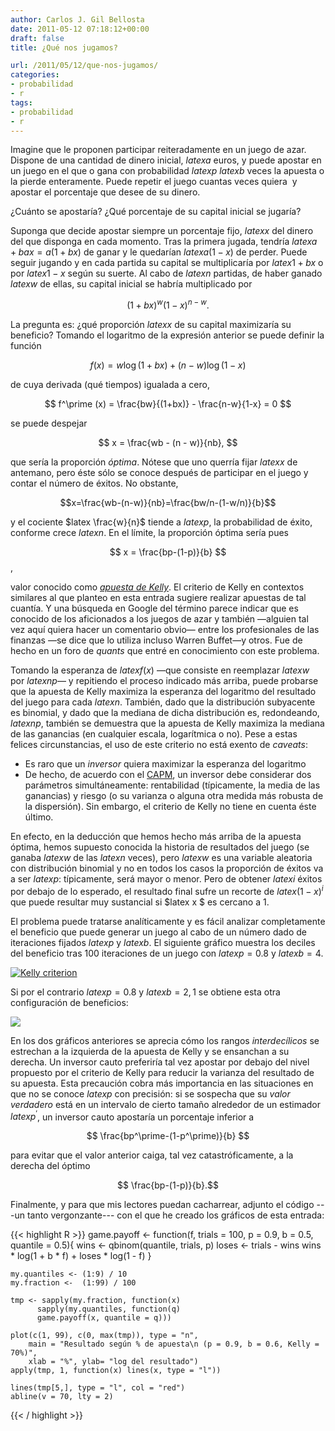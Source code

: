 ```yaml
---
author: Carlos J. Gil Bellosta
date: 2011-05-12 07:18:12+00:00
draft: false
title: ¿Qué nos jugamos?

url: /2011/05/12/que-nos-jugamos/
categories:
- probabilidad
- r
tags:
- probabilidad
- r
---
```


Imagine que le proponen participar reiteradamente en un juego de azar. Dispone de una cantidad de dinero inicial, $latex a$ euros, y puede apostar en un juego en el que o gana con probabilidad $latex p$ $latex b$ veces la apuesta o la pierde enteramente. Puede repetir el juego cuantas veces quiera  y apostar el porcentaje que desee de su dinero.

¿Cuánto se apostaría? ¿Qué porcentaje de su capital inicial se jugaría?

Suponga que decide apostar siempre un porcentaje fijo, $latex x$ del dinero del que disponga en cada momento. Tras la primera jugada, tendría $latex a + b a x = a(1+bx)$ de ganar y le quedarían $latex a (1-x)$ de perder. Puede seguir jugando y en cada partida su capital se multiplicaría por $latex 1+bx$ o por $latex 1-x$ según su suerte. Al cabo de $latex n$ partidas, de haber ganado $latex w$ de ellas, su capital inicial se habría multiplicado por


$$ (1+bx)^w (1-x)^{n-w}. $$


La pregunta es: ¿qué proporción $latex x$ de su capital maximizaría su beneficio? Tomando el logaritmo de la expresión anterior se puede definir la función


$$ f(x) = w \log(1+bx) + (n-w) \log (1-x) $$


de cuya derivada (qué tiempos) igualada a cero,


$$ f^\prime (x) = \frac{bw}{(1+bx)} - \frac{n-w}{1-x} = 0 $$


se puede despejar


$$ x = \frac{wb - (n - w)}{nb}, $$


que sería la proporción _óptima_. Nótese que uno querría fijar $latex x$ de antemano, pero éste sólo se conoce después de participar en el juego y contar el número de éxitos. No obstante,


$$x=\frac{wb-(n-w)}{nb}=\frac{bw/n-(1-w/n)}{b}$$


y el cociente $latex \frac{w}{n}$ tiende a $latex p$, la probabilidad de éxito, conforme crece $latex n$. En el límite, la proporción óptima sería pues


$$ x = \frac{bp-(1-p)}{b} $$,


valor conocido como _[apuesta de Kelly](http://en.wikipedia.org/wiki/Kelly_criterion)_. El criterio de Kelly en contextos similares al que planteo en esta entrada sugiere realizar apuestas de tal cuantía. Y una búsqueda en Google del término parece indicar que es conocido de los aficionados a los juegos de azar y también —alguien tal vez aquí quiera hacer un comentario obvio— entre los profesionales de las finanzas —se dice que lo utiliza incluso Warren Buffet—y otros. Fue de hecho en un foro de _quants_ que entré en conocimiento con este problema.

Tomando la esperanza de $latex f(x)$ —que consiste en reemplazar $latex w$ por $latex np$— y repitiendo el proceso indicado más arriba, puede probarse que la apuesta de Kelly maximiza la esperanza del logaritmo del resultado del juego para cada $latex n$. También, dado que la distribución subyacente es binomial, y dado que la mediana de dicha distribución es, redondeando, $latex np$, también se demuestra que la apuesta de Kelly maximiza la mediana de las ganancias (en cualquier escala, logarítmica o no). Pese a estas felices circunstancias, el uso de este criterio no está exento de _caveats_:



* Es raro que un _inversor_ quiera maximizar la esperanza del logaritmo
* De hecho, de acuerdo con el [CAPM](http://es.wikipedia.org/wiki/Capital_Asset_Pricing_Model), un inversor debe considerar dos parámetros simultáneamente: rentabilidad (típicamente, la media de las ganancias) y riesgo (o su varianza o alguna otra medida más robusta de la dispersión). Sin embargo, el criterio de Kelly no tiene en cuenta éste último.

En efecto, en la deducción que hemos hecho más arriba de la apuesta óptima, hemos supuesto conocida la historia de resultados del juego (se ganaba $latex w$ de las $latex n$ veces), pero $latex w$ es una variable aleatoria con distribución binomial y no en todos los casos la proporción de éxitos va a ser $latex p$: típicamente, será mayor o menor. Pero de obtener $latex i$ éxitos por debajo de lo esperado, el resultado final sufre un recorte de $latex (1-x)^i$ que puede resultar muy sustancial si $latex x $ es cercano a 1.

El problema puede tratarse analíticamente y es fácil analizar completamente el beneficio que puede generar un juego al cabo de un número dado de iteraciones fijados $latex p$ y $latex b$. El siguiente gráfico muestra los deciles del beneficio tras 100 iteraciones de un juego con $latex p=0.8$ y $latex b=4$.

[![Kelly criterion](/wp-uploads/2011/05/kelly_criterion_0.png#center)
](/wp-uploads/2011/05/kelly_criterion_0.png#center)

Si por el contrario $latex p=0.8$ y $latex b=2,1$ se obtiene esta otra configuración de beneficios:

[![](/wp-uploads/2011/05/kelly_criterion_1.png#center)
](/wp-uploads/2011/05/kelly_criterion_1.png#center)

En los dos gráficos anteriores se aprecia cómo los rangos _interdecílicos_ se estrechan a la izquierda de la apuesta de Kelly y se ensanchan a su derecha. Un inversor cauto preferiría tal vez apostar por debajo del nivel propuesto por el criterio de Kelly para reducir la varianza del resultado de su apuesta. Esta precaución cobra más importancia en las situaciones en que no se conoce $latex p$ con precisión: si se sospecha que su _valor verdadero_ está en un intervalo de cierto tamaño alrededor de un estimador $latex p^\prime$, un inversor cauto apostaría un porcentaje inferior a


$$ \frac{bp^\prime-(1-p^\prime)}{b} $$


para evitar que el valor anterior caiga, tal vez catastróficamente, a la derecha del óptimo


$$ \frac{bp-(1-p)}{b}.$$



Finalmente, y para que mis lectores puedan cacharrear, adjunto el código ---un tanto vergonzante--- con el que he creado los gráficos de esta entrada:


{{< highlight R >}}
    game.payoff <- function(f, trials = 100, p = 0.9, b = 0.5, quantile = 0.5){
    	wins  <- qbinom(quantile, trials, p)
    	loses <- trials - wins
    	wins * log(1 + b * f) + loses * log(1 - f)
    }

    my.quantiles <- (1:9) / 10
    my.fraction <-  (1:99) / 100

    tmp <- sapply(my.fraction, function(x)
          sapply(my.quantiles, function(q)
          game.payoff(x, quantile = q)))

    plot(c(1, 99), c(0, max(tmp)), type = "n",
        main = "Resultado según % de apuesta\n (p = 0.9, b = 0.6, Kelly = 70%)",
        xlab = "%", ylab= "log del resultado")
    apply(tmp, 1, function(x) lines(x, type = "l"))

    lines(tmp[5,], type = "l", col = "red")
    abline(v = 70, lty = 2)
{{< / highlight >}}





